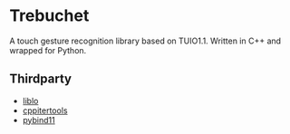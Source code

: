 # Trebuchet
A touch gesture recognition library based on TUIO1.1. Written in C++ and wrapped for Python.

## Thirdparty
- [liblo](https://github.com/radarsat1/liblo)
- [cppitertools](https://github.com/ryanhaining/cppitertools)
- [pybind11](https://github.com/pybind/pybind11)
